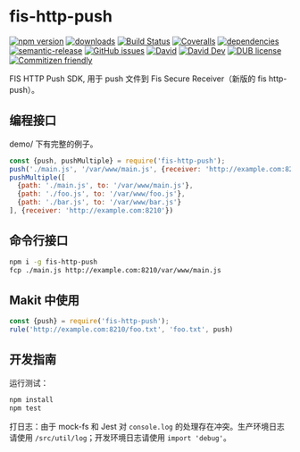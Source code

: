 # fis-http-push
[![npm version](https://img.shields.io/npm/v/fis-http-push.svg)](https://www.npmjs.org/package/fis-http-push)
[![downloads](https://img.shields.io/npm/dm/fis-http-push.svg)](https://www.npmjs.org/package/fis-http-push)
[![Build Status](https://travis-ci.org/searchfe/fis-http-push.svg?branch=master)](https://travis-ci.org/searchfe/fis-http-push)
[![Coveralls](https://img.shields.io/coveralls/searchfe/fis-http-push.svg)](https://coveralls.io/github/searchfe/fis-http-push?branch=master)
[![dependencies](https://img.shields.io/david/searchfe/fis-http-push.svg)](https://david-dm.org/searchfe/fis-http-push)
[![semantic-release](https://img.shields.io/badge/%20%20%F0%9F%93%A6%F0%9F%9A%80-semantic--release-e10079.svg)](https://github.com/searchfe/fis-http-push)
[![GitHub issues](https://img.shields.io/github/issues-closed/searchfe/fis-http-push.svg)](https://github.com/searchfe/fis-http-push/issues)
[![David](https://img.shields.io/david/searchfe/fis-http-push.svg)](https://david-dm.org/searchfe/fis-http-push)
[![David Dev](https://img.shields.io/david/dev/searchfe/fis-http-push.svg)](https://david-dm.org/searchfe/fis-http-push?type=dev)
[![DUB license](https://img.shields.io/dub/l/vibe-d.svg)](https://github.com/searchfe/fis-http-push/blob/master/LICENSE)
[![Commitizen friendly](https://img.shields.io/badge/commitizen-friendly-brightgreen.svg)](https://github.com/angular/angular.js/blob/master/DEVELOPERS.md#commits)

FIS HTTP Push SDK, 用于 push 文件到 Fis Secure Receiver（新版的 fis http-push）。

## 编程接口

demo/ 下有完整的例子。

```javascript
const {push, pushMultiple} = require('fis-http-push');
push('./main.js', '/var/www/main.js', {receiver: 'http://example.com:8210'})
pushMultiple([
  {path: './main.js', to: '/var/www/main.js'},
  {path: './foo.js', to: '/var/www/foo.js'},
  {path: './bar.js', to: '/var/www/bar.js'}
], {receiver: 'http://example.com:8210'})
```

## 命令行接口

```bash
npm i -g fis-http-push
fcp ./main.js http://example.com:8210/var/www/main.js
```

## Makit 中使用

```javascript
const {push} = require('fis-http-push');
rule('http://example.com:8210/foo.txt', 'foo.txt', push)
```

## 开发指南

运行测试：

```bash
npm install
npm test
```

打日志：由于 mock-fs 和 Jest 对 `console.log` 的处理存在冲突。生产环境日志请使用 `/src/util/log`；开发环境日志请使用 `import 'debug'`。
